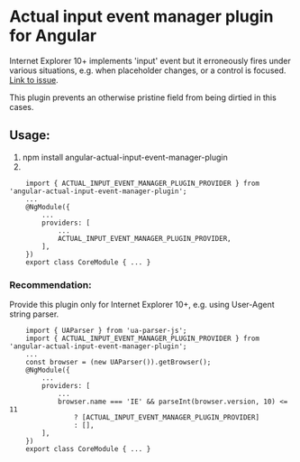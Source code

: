 # Actual input event manager plugin for Angular

Internet Explorer 10+ implements 'input' event but it erroneously fires under various situations, e.g. when placeholder changes, or a control is focused.
[Link to issue](https://connect.microsoft.com/IE/feedbackdetail/view/856700).

This plugin prevents an otherwise pristine field from being dirtied in this cases.


## Usage:
1. npm install angular-actual-input-event-manager-plugin
2. 
```
    import { ACTUAL_INPUT_EVENT_MANAGER_PLUGIN_PROVIDER } from 'angular-actual-input-event-manager-plugin';
    ...
    @NgModule({
        ...
        providers: [
            ...
            ACTUAL_INPUT_EVENT_MANAGER_PLUGIN_PROVIDER,
        ],
    })
    export class CoreModule { ... }

```

### Recommendation:
Provide this plugin only for Internet Explorer 10+, e.g. using User-Agent string parser.
```
    import { UAParser } from 'ua-parser-js';
    import { ACTUAL_INPUT_EVENT_MANAGER_PLUGIN_PROVIDER } from 'angular-actual-input-event-manager-plugin';
    ...
    const browser = (new UAParser()).getBrowser();
    @NgModule({
        ...
        providers: [
            ...
            browser.name === 'IE' && parseInt(browser.version, 10) <= 11 
                ? [ACTUAL_INPUT_EVENT_MANAGER_PLUGIN_PROVIDER]
                : [],
        ],
    })
    export class CoreModule { ... }

```